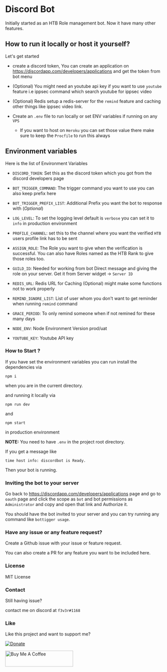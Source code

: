 # Discord Bot


Initially started as an HTB Role management bot. Now it have many other features.



## How to run it locally or host it yourself?

Let's get started

* create a discord token, You can create an application on https://discordapp.com/developers/applications and get the token from bot menu

* (Optional) You might need an youtube api key if you want to use `youtube` feature i.e ippsec command which search youtube for ippsec video

* (Optional) Redis setup a redis-server for the `remind` feature and caching other things like ippsec video link.

* Create an `.env` file to run locally or set ENV variables if running on any `VPS`

  * If you want to host on `Heroku` you can set those value there make sure to keep the `Procfile` to run this always


## Environment variables

Here is the list of Environment Variables

* `DISCORD_TOKEN`: Set this as the discord token which you got from the discord developers page

* `BOT_TRIGGER_COMMAND`: The trigger command you want to use you can also keep prefix here

* `BOT_TRIGGER_PREFIX_LIST`: Additional Prefix you want the bot to response with (*Optional*)

* `LOG_LEVEL`: To set the logging level default is `verbose` you can set it to `info` in production environment

* `PROFILE_CHANNEL`: set this to the channel where you want the verified `HTB` users profile link has to be sent

* `ASSIGN_ROLE`: The Role you want to give when the verification is successful. You can also have Roles named as the HTB Rank to give those roles too.

* `GUILD_ID`: Needed for working from bot Direct message and giving the role on your server. Get it from Server widget -> `Server ID`

* `REDIS_URL`: Redis URL for Caching (Optional) might make some functions not to work properly

* `REMIND_IGNORE_LIST`: List of user whom you don't want to get reminder when running `remind` command

* `GRACE_PERIOD`: To only remind someone when if not remined for these many days

* `NODE_ENV`: Node Environment Version prod/uat

* `YOUTUBE_KEY`: Youtube API key


### How to Start ?

If you have set the environment variables you can run install the dependencies via

```shell
npm i
```
when you are in the current directory.

and running it locally via

```shell
npm run dev
```

and
```shell
npm start
```
in production environment

**NOTE:** You need to have `.env` in the project root directory.

If you get a message like
```
time host info: discordbot is Ready.
```


Then your bot is running.


### Inviting the bot to your server

Go back to https://discordapp.com/developers/applications page and go to `oauth` page and click the scope as `bot` and bot permissions as `Administrator` and copy and open that link and Authorize it.


You should have the bot invited to your server and you can try running any command like `bottigger usage`.




### Have any issue or any feature request?

Create a Github issue with your issue or feature request.


You can also create a PR for any feature you want to be included here.


### License

 MIT License

### Contact
Still having issue?

contact me on discord at `f3v3r#1168`



### Like


Like this project and want to support me?

[![Donate](https://img.shields.io/badge/Donate-PayPal-green.svg)](https://paypal.me/shubham399)

<a href="https://www.buymeacoffee.com/f3v3r" target="_blank"><img src="https://cdn.buymeacoffee.com/buttons/lato-orange.png" alt="Buy Me A Coffee" style="height: 51px !important;width: 217px !important;" ></a>
